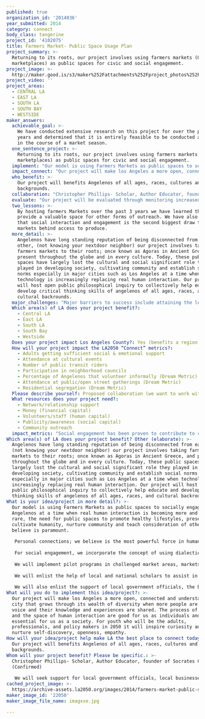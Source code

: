 ```yaml
---
published: true
organization_id: '2014036'
year_submitted: 2014
category: connect
body_class: tangerine
project_id: '4102075'
title: Farmers Market- Public Space Usage Plan
project_summary: >-
  Returning to its roots, our project involves using farmers markets (Open
  marketplaces) as public spaces for civic and social engagement.
project_image: >-
  http://maker.good.is/s3/maker%252Fattachments%252Fproject_photos%252Fimages%252F22050%252Fdisplay%252Fimagxxe.jpg=c570x385
project_video: ''
project_areas:
  - CENTRAL LA
  - EAST LA
  - SOUTH LA
  - SOUTH BAY
  - WESTSIDE
maker_answers:
  achievable_goal: >-
    We have conducted extensive research on this project for over the past three
    years and determined that it is entirely feasible to be conducted as a pilot
    in the course of a market season.
  one_sentence_project: >-
    Returning to its roots, our project involves using farmers markets (Open
    marketplaces) as public spaces for civic and social engagement.
  implement: "Our model is using Farmers Markets as public spaces to socially engage Angelenos at a time when real human interaction is becoming more and more rare, the need for public spaces to promote healthy lifestyles, preserve and cultivate humanity, nurture community and teach consideration of others; we believe is paramount.\r\n\r\nPersonal connections; we believe  is the most powerful force in humanity, it can be as simple as a smile,  making a new friend on the first day of school, a great conversation or an instant shared in the company of strangers, moments that pass in seconds but stay with us forever, and help us to feel that we are not alone. For youth as well as adults these are the building blocks to the rest of their lives, providing a sense of security, and a since of value, and an identity that we all can connect with and feel a part of. This is what community should be, FHL helps cultivate community by developing farmers market public spaces from unused and underused public and private lands and repurposes them to create market spaces that operate around the concept of healthy eating, active living, and social engagement. \r\n\r\nFor social engagement, we incorporate the concept of using dialectical discourse to coordinate facilitated thoughtful discussions with the aim of harnessing the collective wisdom and knowledge of everyday people to confront important questions and issues facing society, and seek a collective resolve or create a better understanding of the problem.\r\n \r\nWe will implement pilot programs in challenged market areas, markets facing largely minority low to middle income communities in Service Plan Areas 6 & 8 (SPA 6 & SPA8).\r\n\r\nWe will enlist the help of local and national scholars to assist in facilitating discussions in the method of Dialectic Discourse.\r\n\r\nWe will also enlist the support of local government officials, the business community, artist and professionals to generate a collaborative effort to harness social capital.\r\n\r\n"
  impact_connect: "Our project will make los Angeles a more open, connected and understanding city that grows through its wealth of diversity when more people are given a voice and their knowledge and experiences are shared. The process of dialogue and the space of human interaction are good for us as individuals and essential for us as a society. For youth who will be the adults, professionals, and policy makers in 2050 it will inspire curiosity and wonder, nurture self-discovery, openness, empathy.\r\n\t\r\n"
  who_benefit: >-
    Our project will benefits Angelenos of all ages, races, cultures and
    backgrounds.
  collaboration: "Christopher Phillips- Scholar, Author Educator, founder of Socrates Cafe. (Confirmed)\r\n\r\nWe will seek support for local government officials, local businesses, artist and other local stakeholders to create a collaborative effort."
  evaluate: "Our project will be evaluated through monitoring increased attendance at markets.\r\n\r\nParticipation in public discourse.\r\n\r\nSurveys and polling."
  two_lessons: >-
    By hosting farmers Markets over the past 3 years we have learned that they
    provide a valuable space for other forms of outreach. We have also learned
    that social interaction and engagement is the second biggest draw to farmers
    markets behind access to produce.
  more_detail: >-
    Angelenos have long standing reputation of being disconnected from each
    other, (not knowing your nextdoor neighbor) our project involves taking
    farmers markets to their roots; once known as Agoras in Ancient Greece, and
    present throughout the globe and in every culture. Today, these public
    spaces have largely lost the cultural and social significant role they
    played in developing society, cultivating community and establish social
    norms especially in major cities such as Los Angeles at a time when
    technology is increasingly replacing real human interaction. Our project
    will host open public philosophical inquiry to collectively help educate and
    develop critical thinking skills of angelenos of all ages, races, and
    cultural backrounds. 
  major_challenges: "Major barriers to success include attaining the level of community buy-in to be successful to deliver the desired community benefit.\r\n\r\nThe second major barrier is being underfunded.\r\n\r\nGrants and special programs such as the LA2050 go far in allowing us the financial resources to implement the necessary marketing, developing infrastructure, and coordinating the logistics of hosting an event at the desired scale and to achieve buy-in in communities that lack a culture of civic and social engagement. \r\n\r\nWe will utilize funding to infuse value added benefits to encourage patronage and begin discussions on fun and softer topics until the public becomes familiar with the concept before going on to more challenging topics."
  Which area(s) of LA does your project benefit?:
    - Central LA
    - East LA
    - South LA
    - South Bay
    - Westside
  Does your project impact Los Angeles County?: Yes (benefits a region of LA County)
  How will your project impact the LA2050 “Connect” metrics?:
    - Adults getting sufficient social & emotional support
    - Attendance at cultural events
    - Number of public transit riders
    - Participation in neighborhood councils
    - Percentage of Angelenos that volunteer informally (Dream Metric)
    - Attendance at public/open street gatherings (Dream Metric)
    - Residential segregation (Dream Metric)
  Please describe yourself: Proposed collaboration (we want to work with partners!)
  What resources does your project need?:
    - Network/relationship support
    - Money (financial capital)
    - Volunteers/staff (human capital)
    - Publicity/awareness (social capital)
    - Community outreach
  impact_metrics: "Social engagement has been proven to contribute to community health and sense of personal value and purpose. Public spaces with value added benefits such as social engagement will promote participation, volunteerism, public transportation usage to access venues as well as civic engagement and volunteerism.\r\n\r\nSuccessful social engagement will create a more integrated community.\r\n"
Which area(s) of LA does your project benefit? Other (elaborate): >-
  Angelenos have long standing reputation of being disconnected from each other,
  (not knowing your nextdoor neighbor) our project involves taking farmers
  markets to their roots; once known as Agoras in Ancient Greece, and present
  throughout the globe and in every culture. Today, these public spaces have
  largely lost the cultural and social significant role they played in
  developing society, cultivating community and establish social norms
  especially in major cities such as Los Angeles at a time when technology is
  increasingly replacing real human interaction. Our project will host open
  public philosophical inquiry to collectively help educate and develop critical
  thinking skills of angelenos of all ages, races, and cultural backrounds.
What is your idea/project in more detail?: >-
  Our model is using Farmers Markets as public spaces to socially engage
  Angelenos at a time when real human interaction is becoming more and more
  rare, the need for public spaces to promote healthy lifestyles, preserve and
  cultivate humanity, nurture community and teach consideration of others; we
  believe is paramount.
   
   Personal connections; we believe is the most powerful force in humanity, it can be as simple as a smile, making a new friend on the first day of school, a great conversation or an instant shared in the company of strangers, moments that pass in seconds but stay with us forever, and help us to feel that we are not alone. For youth as well as adults these are the building blocks to the rest of their lives, providing a sense of security, and a since of value, and an identity that we all can connect with and feel a part of. This is what community should be, FHL helps cultivate community by developing farmers market public spaces from unused and underused public and private lands and repurposes them to create market spaces that operate around the concept of healthy eating, active living, and social engagement. 
   
   For social engagement, we incorporate the concept of using dialectical discourse to coordinate facilitated thoughtful discussions with the aim of harnessing the collective wisdom and knowledge of everyday people to confront important questions and issues facing society, and seek a collective resolve or create a better understanding of the problem.
    
   We will implement pilot programs in challenged market areas, markets facing largely minority low to middle income communities in Service Plan Areas 6 & 8 (SPA 6 & SPA8).
   
   We will enlist the help of local and national scholars to assist in facilitating discussions in the method of Dialectic Discourse.
   
   We will also enlist the support of local government officials, the business community, artist and professionals to generate a collaborative effort to harness social capital.
What will you do to implement this idea/project?: >-
  Our project will make los Angeles a more open, connected and understanding
  city that grows through its wealth of diversity when more people are given a
  voice and their knowledge and experiences are shared. The process of dialogue
  and the space of human interaction are good for us as individuals and
  essential for us as a society. For youth who will be the adults,
  professionals, and policy makers in 2050 it will inspire curiosity and wonder,
  nurture self-discovery, openness, empathy.
How will your idea/project help make LA the best place to connect today? In LA2050?: >-
  Our project will benefits Angelenos of all ages, races, cultures and
  backgrounds.
Whom will your project benefit? Please be specific.: >-
  Christopher Phillips- Scholar, Author Educator, founder of Socrates Cafe.
  (Confirmed)
   
   We will seek support for local government officials, local businesses, artist and other local stakeholders to create a collaborative effort.
cached_project_image: >-
  https://archive-assets.la2050.org/images/2014/farmers-market-public-space-usage-plan/maker.good.is/s3/maker%252Fattachments%252Fproject_photos%252Fimages%252F22050%252Fdisplay%252Fimagxxe.jpg=c570x385.jpg
maker_image_id: '22050'
maker_image_file_name: imagxxe.jpg

---
```

